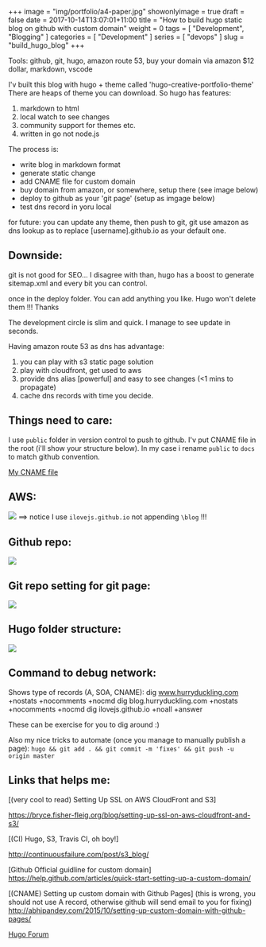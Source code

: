 +++
image = "img/portfolio/a4-paper.jpg"
showonlyimage = true
draft = false
date = 2017-10-14T13:07:01+11:00
title = "How to build hugo static blog on github with custom domain"
weight = 0
tags = [ "Development", "Blogging" ]
categories = [ "Development" ]
series = [ "devops" ]
slug = "build_hugo_blog"
+++

Tools:
    github, git, hugo, amazon route 53, buy your domain via amazon $12 dollar, markdown, vscode

I'v built this blog with hugo + theme called 'hugo-creative-portfolio-theme'
There are heaps of theme you can download. So hugo has features:
1. markdown to html
2. local watch to see changes
3. community support for themes etc.
4. written in go not node.js


The process is:
* write blog in markdown format
* generate static change
* add CNAME file for custom domain
* buy domain from amazon, or somewhere, setup there (see image below)
* deploy to github as your 'git page' (setup as imgage below)
* test dns record in yoru local

for future:
you can update any theme, then push to git, git use amazon as dns lookup as to replace
[username].github.io as your default one.

Downside:
---------
git is not good for SEO... I disagree with than, hugo has a boost to generate sitemap.xml and every bit you can control.

once in the deploy folder. You can add anything you like. Hugo won't delete them !!! Thanks

The development circle is slim and quick. I manage to see update in seconds.

Having amazon route 53 as dns has advantage:
1. you can play with s3 static page solution
2. play with cloudfront, get used to aws
3. provide dns alias [powerful] and easy to see changes (<1 mins to propagate)
4. cache dns records with time you decide.

Things need to care:
--------------------
I use `public` folder in version control to push to github. I'v put CNAME file in the root (i'll show your structure below). In my case i rename `public` to `docs` to match github convention. 

[My CNAME file](https://github.com/ilovejs/blog/blob/master/docs/CNAME)

AWS:
----
![](/img/aws_v2.png)
==> notice I use `ilovejs.github.io` not appending `\blog` !!!

Github repo:
------------
![](/img/github.png)

Git repo setting for git page:
------------------------------
![](/img/git_page_setups.png)

Hugo folder structure:
----------------------
![](/img/hugo.png)

Command to debug network:
-------------------------
Shows type of records (A, SOA, CNAME):
dig www.hurryduckling.com +nostats +nocomments +nocmd
dig blog.hurryduckling.com +nostats +nocomments +nocmd
dig ilovejs.github.io +noall +answer

These can be exercise for you to dig around :)

Also my nice tricks to automate (once you manage to manually publish a page):
`hugo && git add . && git commit -m 'fixes' && git push -u origin master`


Links that helps me:
--------------------
[(very cool to read) Setting Up SSL on AWS CloudFront and S3]

https://bryce.fisher-fleig.org/blog/setting-up-ssl-on-aws-cloudfront-and-s3/


[(CI) Hugo, S3, Travis CI, oh boy!]

http://continuousfailure.com/post/s3_blog/

[Github Official guidline for custom domain]
https://help.github.com/articles/quick-start-setting-up-a-custom-domain/

[(CNAME) Setting up custom domain with Github Pages]
(this is wrong, you should not use A record, otherwise github will send email to you for fixing)
http://abhipandey.com/2015/10/setting-up-custom-domain-with-github-pages/


[Hugo Forum](https://discourse.gohugo.io/t/howto-deploying-hugo-on-s3-and-cloudfront/2800)




